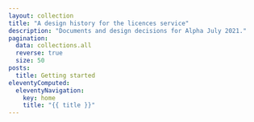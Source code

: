 ```yaml
---
layout: collection
title: "A design history for the licences service"
description: "Documents and design decisions for Alpha July 2021."
pagination:
  data: collections.all
  reverse: true
  size: 50
posts:
  title: Getting started
eleventyComputed:
  eleventyNavigation:
    key: home
    title: "{{ title }}"
---
```

